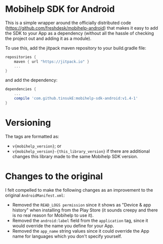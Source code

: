 # Mobihelp SDK for Android

This is a simple wrapper around the officially distributed code (https://github.com/freshdesk/mobihelp-android) that makes it easy to add the SDK to your App as a dependency (without all the hassle of checking the project out and adding it as a module).

To use this, add the jitpack maven repository to your build.gradle file:
```gradle
repositories {
    maven { url "https://jitpack.io" }
    ...
}
```
and add the dependency:
```gradle
dependencies {
    ...
    compile 'com.github.tinsukE:mobihelp-sdk-android:v1.4-1'
}
```

# Versioning
The tags are formatted as:
- `v{mobihelp_version}`; or
- `v{mobihelp_version}-{this_library_version}` if there are additional changes this library made to the same Mobihelp SDK version.

# Changes to the original
I felt compelled to make the following changes as an improvement to the original `AndroidManifest.xml`:
- Removed the `READ_LOGS permission` since it shows as "Device & app history" when installing from the Play Store (it sounds creepy and there is no real reason for Mobihelp to use it).
- Removed the `android:label` field from the `application` tag, since it would override the name you define for your App.
- Removed the `app_name` string values since it could override the App name for languages which you don't specify yourself.

